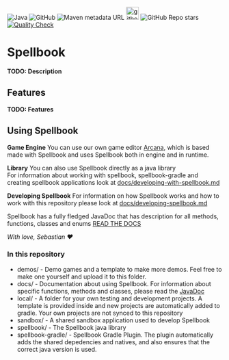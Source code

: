 ![Java](https://img.shields.io/badge/java-%23ED8B00.svg?style=for-the-badge&logo=java&logoColor=white)
![GitHub](https://img.shields.io/github/license/Spellbook-Studios/Spellbook?style=for-the-badge)
![Maven metadata URL](https://img.shields.io/maven-metadata/v?label=SNAPSHOT&metadataUrl=https://maven.sebsa.dk/snapshots/dk/sebsa/spellbook/maven-metadata.xml&style=for-the-badge)
<a href="https://spellbook-studios.gitbook.io/spellbook/"><img alt="gitbook" height="30" src="https://cdn.jsdelivr.net/npm/@intergrav/devins-badges@3/assets/cozy/documentation/gitbook_vector.svg"></a>
![GitHub Repo stars](https://img.shields.io/github/stars/Spellbook-Studios/Spellbook?style=social) [![Quality Check](https://github.com/Spellbook-Studios/Spellbook/actions/workflows/qodana.yml/badge.svg)](https://github.com/Spellbook-Studios/Spellbook/actions/workflows/qodana.yml)

# Spellbook

**TODO: Description**

## Features

**TODO: Features**

## Using Spellbook

**Game Engine** You can use our own game editor [Arcana](https://github.com/Spellbook-Studios/Arcana), which is based
made with Spellbook and uses Spellbook both in engine and in runtime.

**Library** You can also use Spellbook directly as a java library
<br/>For information about working with spellbook, spellbook-gradle and creating spellbook applications
look at [docs/developing-with-spellbook.md](https://github.com/Spellbook-Studios/Spellbook/blob/main/docs/developing-with-spellbook.md)

**Developing Spellbook**
For information on how Spellbook works and how to work with this repository please look at [docs/developing-spellbook.md](https://github.com/Spellbook-Studios/Spellbook/blob/main/docs/developing-spellbook.md)

Spellbook has a fully fledged JavaDoc that has description for all methods, functions, classes and enums
[READ THE DOCS](https://maven.sebsa.dk/javadoc/snapshots/dk/sebsa/spellbook/1.0.0-SNAPSHOT)

*With love, Sebastian :heart:*

### In this repository
* demos/ - Demo games and a template to make more demos. Feel free to make one yourself and upload it to this folder.
* docs/ - Documentation about using Spellbook. For information about specific functions, methods and classes, please read the [JavaDoc](https://maven.sebsa.dk/javadoc/snapshots/dk/sebsa/spellbook/1.0.0-SNAPSHOT)
* local/ - A folder for your own testing and development projects. A template is provided inside and new projects are automatically added to gradle. Your own projects are not synced to this repository
* sandbox/ - A shared sandbox application used to develop Spellbook
* spellbook/ - The Spellbook java library
* spellbook-gradle/ - Spellbook Gradle Plugin. The plugin automatically adds the shared depedencies and natives, and also ensures that the correct java version is used.